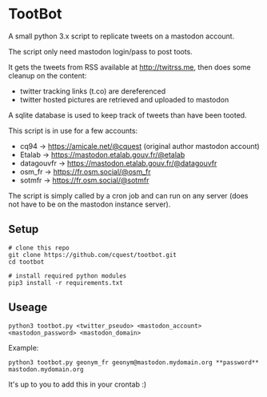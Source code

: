 # TootBot

A small python 3.x script to replicate tweets on a mastodon account.

The script only need mastodon login/pass to post toots.

It gets the tweets from RSS available at http://twitrss.me, then does some cleanup on the content:
- twitter tracking links (t.co) are dereferenced
- twitter hosted pictures are retrieved and uploaded to mastodon

A sqlite database is used to keep track of tweets than have been tooted.


This script is in use for a few accounts:
- cq94 -> https://amicale.net/@cquest (original author mastodon account)
- Etalab -> https://mastodon.etalab.gouv.fr/@etalab
- datagouvfr -> https://mastodon.etalab.gouv.fr/@datagouvfr
- osm_fr -> https://fr.osm.social/@osm_fr
- sotmfr -> https://fr.osm.social/@sotmfr

The script is simply called by a cron job and can run on any server (does not have to be on the mastodon instance server).

## Setup

```
# clone this repo
git clone https://github.com/cquest/tootbot.git
cd tootbot

# install required python modules
pip3 install -r requirements.txt
```

## Useage

`python3 tootbot.py <twitter_pseudo> <mastodon_account> <mastodon_password> <mastodon_domain>`

Example:

`python3 tootbot.py geonym_fr geonym@mastodon.mydomain.org **password** mastodon.mydomain.org`

It's up to you to add this in your crontab :)
